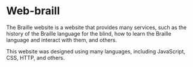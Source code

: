# Web-braill

The Braille website is a website that provides many services, such as the history of the Braille language for the blind, how to learn the Braille language and interact with them, and others.

This website was designed using many languages, including JavaScript, CSS, HTTP, and others.
